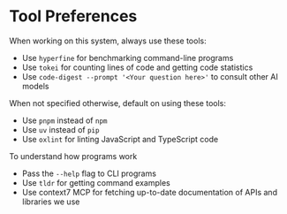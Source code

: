 # Tool Preferences

When working on this system, always use these tools:

- Use `hyperfine` for benchmarking command-line programs
- Use `tokei` for counting lines of code and getting code statistics
- Use `code-digest --prompt '<Your question here>'` to consult other AI models

When not specified otherwise, default on using these tools:

- Use `pnpm` instead of `npm`
- Use `uv` instead of `pip`
- Use `oxlint` for linting JavaScript and TypeScript code

To understand how programs work
- Pass the `--help` flag to CLI programs
- Use `tldr` for getting command examples
- Use context7 MCP for fetching up-to-date documentation of APIs and libraries we use
